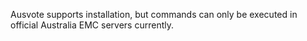 Ausvote supports installation, but commands can only be executed in official Australia EMC servers currently.

